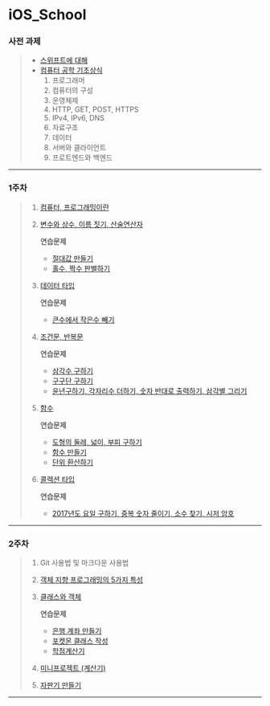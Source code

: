 # iOS_School



### 사전 과제

> - [스위프트에 대해](https://github.com/simajune/iOS_School/tree/master/Class/PreStudy_Swift)
> - [컴퓨터 공학 기초상식](https://github.com/simajune/iOS_School/tree/master/Class/PreStudy_BasicComputer)
>   1. 프로그래머
>   2. 컴퓨터의 구성
>   3. 운영체제
>   4. HTTP, GET, POST, HTTPS
>   5. IPv4, IPv6, DNS
>   6. 자료구조
>   7. 데이터
>   8. 서버와 클라이언트
>   9. 프로트엔드와 백엔드

** **



### 1주차

> 1. [컴퓨터, 프로그래밍이란](https://github.com/simajune/iOS_School/tree/master/Class/PreStudy_BasicComputer)
>
> 2. [변수와 상수, 이름 짓기, 산술연산자](https://github.com/simajune/iOS_School/tree/master/Class/170906_IntLet)
>
>    **연습문제**
>
>     - [절대값 만들기](https://github.com/simajune/iOS_School/tree/master/SourceCode/170905_AbsoluteValue)
>    - [홀수, 짝수 판별하기](https://github.com/simajune/iOS_School/tree/master/SourceCode/170905_EvenOdd)
>
> 3. [데이터 타입](https://github.com/simajune/iOS_School/tree/master/Class/170907_DataType)
>
>    **연습문제**
>
>    - [큰수에서 작은수 빼기](https://github.com/simajune/iOS_School/tree/master/SourceCode/170905_MinusPositive)
>
> 4. [조건문, 반복문](https://github.com/simajune/iOS_School/tree/master/Class/170908_IfFor)
>
>    **연습문제**
>
>    - [삼각수 구하기](https://github.com/simajune/iOS_School/tree/master/SourceCode/170905_TriangularNum)
>    - [구구단 구하기](https://github.com/simajune/iOS_School/tree/master/SourceCode/170906_Gugudan)
>    - [윤년구하기, 각자리수 더하기, 숫자 반대로 출력하기, 삼각별 그리기](https://github.com/simajune/iOS_School/tree/master/SourceCode/170906_IfFor)
>
> 5. [함수](https://github.com/simajune/iOS_School/tree/master/Class/170909_Function)
>
>    **연습문제**
>
>    - [도형의 둘레, 넓이, 부피 구하기](https://github.com/simajune/iOS_School/tree/master/SourceCode/170906_AreaPerimeterVolume)
>    - [함수 만들기](https://github.com/simajune/iOS_School/tree/master/SourceCode/170906_Function)
>    - [단위 환산하기](https://github.com/simajune/iOS_School/tree/master/SourceCode/170911_Dimensions)
>
> 6. [콜렉션 타입](https://github.com/simajune/iOS_School/tree/master/Class/170910_Collectiontype)
>
>    **연습문제**
>
>    - [2017년도 요일 구하기, 중복 숫자 줄이기, 소수 찾기, 시저 암호](https://github.com/simajune/iOS_School/tree/master/SourceCode/170912_ArrayEx)

** **



### 2주차

> 1. Git 사용법 및 마크다운 사용법
>
> 2. [객체 지향 프로그래밍의 5가지 특성](https://github.com/simajune/iOS_School/tree/master/Class/170912_HW)
>
> 3. [클래스와 객체](https://github.com/simajune/iOS_School/tree/master/Class/170914_Class)
>
>    **연습문제**
>
>    - [은행 계좌 만들기](https://github.com/simajune/iOS_School/tree/master/SourceCode/170914_BankSystem)
>    - [포켓몬 클래스 작성](https://github.com/simajune/iOS_School/tree/master/SourceCode/170917_Pokemon)
>    - [학점계산기](https://github.com/simajune/iOS_School/tree/master/SourceCode/170914_CreditsCalculator)
>
> 4. [미니프로젝트 (계산기)](https://github.com/simajune/iOS_School/tree/master/Project/170911_MyCalculator)
>
> 5. [자판기 만들기](https://github.com/simajune/iOS_School/tree/master/Project/VendingMachine)

** **





